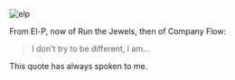 ![elp][elp]

From El-P, now of Run the Jewels, then of Company Flow:
> I don't try to be different, I am...

This quote has always spoken to me.

<!-- Images -->
[elp]: /sites/default/files/elp.jpeg
